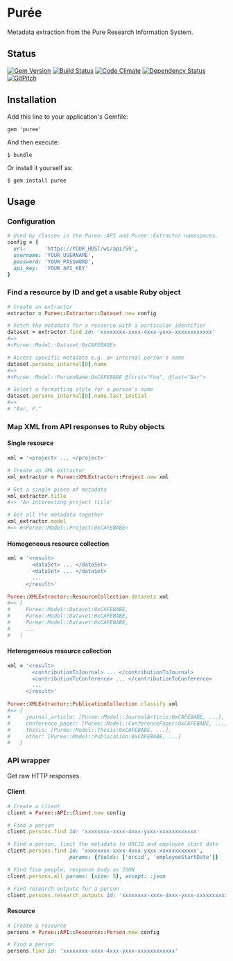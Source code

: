 # Pur&#233;e

Metadata extraction from the Pure Research Information System.

## Status

[![Gem Version](https://badge.fury.io/rb/puree.svg)](https://badge.fury.io/rb/puree)
[![Build Status](https://semaphoreci.com/api/v1/aalbinclark/puree/branches/master/badge.svg)](https://semaphoreci.com/aalbinclark/puree)
[![Code Climate](https://codeclimate.com/github/lulibrary/puree/badges/gpa.svg)](https://codeclimate.com/github/lulibrary/puree)
[![Dependency Status](https://www.versioneye.com/user/projects/5899d253a86053003f389e1f/badge.svg?style=flat-square)](https://www.versioneye.com/user/projects/5899d253a86053003f389e1f)
[![GitPitch](https://gitpitch.com/assets/badge.svg)](https://gitpitch.com/lulibrary/puree)

## Installation

Add this line to your application's Gemfile:

    gem 'puree'

And then execute:

    $ bundle

Or install it yourself as:

    $ gem install puree


## Usage

### Configuration
```ruby
# Used by classes in the Puree::API and Puree::Extractor namespaces.
config = {
  url:      'https://YOUR_HOST/ws/api/59',
  username: 'YOUR_USERNAME',
  password: 'YOUR_PASSWORD',
  api_key:  'YOUR_API_KEY'
}
```

### Find a resource by ID and get a usable Ruby object

```ruby
# Create an extractor
extractor = Puree::Extractor::Dataset.new config
```

```ruby
# Fetch the metadata for a resource with a particular identifier
dataset = extractor.find id: 'xxxxxxxx-xxxx-4xxx-yxxx-xxxxxxxxxxxx'
#=>
#<Puree::Model::Dataset:0xCAFEBABE>
```

```ruby
# Access specific metadata e.g. an internal person's name
dataset.persons_internal[0].name
#=>
#<Puree::Model::PersonName:0xCAFEBABE @first="Foo", @last="Bar">
```

```ruby
# Select a formatting style for a person's name
dataset.persons_internal[0].name.last_initial
#=>
# "Bar, F."
```

### Map XML from API responses to Ruby objects

#### Single resource
```ruby
xml = '<project> ... </project>'
```

```ruby
# Create an XML extractor
xml_extractor = Puree::XMLExtractor::Project.new xml
```

```ruby
# Get a single piece of metadata
xml_extractor.title
#=> 'An interesting project title'
```

```ruby
# Get all the metadata together
xml_extractor.model
#=> #<Puree::Model::Project:0xCAFEBABE>
```

#### Homogeneous resource collection
```ruby
xml = '<result>
        <dataSet> ... </dataSet>
        <dataSet> ... </dataSet>
        ...
      </result>'
```

```ruby
Puree::XMLExtractor::ResourceCollection.datasets xml
#=> [
#     Puree::Model::Dataset:0xCAFEBABE,
#     Puree::Model::Dataset:0xCAFEBABE,
#     Puree::Model::Dataset:0xCAFEBABE,
#     ...
#   ]
```

#### Heterogeneous resource collection
```ruby
xml = '<result>
        <contributionToJournal> ... </contributionToJournal>
        <contributionToConference> ... </contributionToConference>
        ...
      </result>'
```

```ruby
Puree::XMLExtractor::PublicationCollection.classify xml
#=> {
#     journal_article: [Puree::Model::JournalArticle:0xCAFEBABE, ...],
#     conference_paper: [Puree::Model::ConferencePaper:0xCAFEBABE, ...],
#     thesis: [Puree::Model::Thesis:0xCAFEBABE, ...],
#     other: [Puree::Model::Publication:0xCAFEBABE, ...]
#   }
```

### API wrapper

Get raw HTTP responses.

#### Client
```ruby
# Create a client
client = Puree::API::Client.new config
```

```ruby
# Find a person
client.persons.find id: 'xxxxxxxx-xxxx-4xxx-yxxx-xxxxxxxxxxxx'
```

```ruby
# Find a person, limit the metadata to ORCID and employee start date
client.persons.find id: 'xxxxxxxx-xxxx-4xxx-yxxx-xxxxxxxxxxxx',
                    params: {fields: ['orcid', 'employeeStartDate']}
```

```ruby
# Find five people, response body as JSON
client.persons.all params: {size: 5}, accept: :json
```

```ruby
# Find research outputs for a person
client.persons.research_outputs id: 'xxxxxxxx-xxxx-4xxx-yxxx-xxxxxxxxxxxx'
```

#### Resource

```ruby
# Create a resource
persons = Puree::API::Resource::Person.new config
```

```ruby
# Find a person
persons.find id: 'xxxxxxxx-xxxx-4xxx-yxxx-xxxxxxxxxxxx'
```